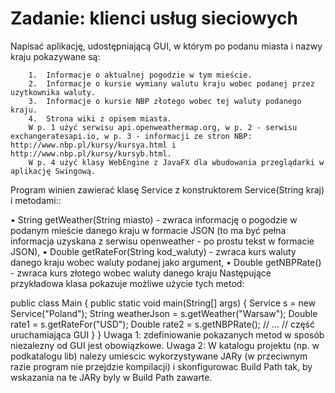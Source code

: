 # Zadanie: klienci usług sieciowych
Napisać aplikację, udostępniającą GUI, w którym po podanu miasta i nazwy kraju pokazywane są:

        1.	Informacje o aktualnej pogodzie w tym mieście.
        2.	Informacje o kursie wymiany walutu kraju wobec podanej przez uzytkownika waluty.
        3.	Informacje o kursie NBP złotego wobec tej waluty podanego kraju.
        4.	Strona wiki z opisem miasta.
        W p. 1 użyć serwisu api.openweathermap.org, w p. 2 - serwisu exchangeratesapi.io, w p. 3 - informacji ze stron NBP: http://www.nbp.pl/kursy/kursya.html i http://www.nbp.pl/kursy/kursyb.html.
        W p. 4 użyć klasy WebEngine z JavaFX dla wbudowania przeglądarki w aplikację Swingową.

Program winien zawierać klasę Service z konstruktorem Service(String kraj) i metodami::

•	String getWeather(String miasto) - zwraca informację o pogodzie w podanym mieście danego kraju w formacie JSON (to ma być pełna informacja uzyskana z serwisu openweather - po prostu tekst w formacie JSON),
•	Double getRateFor(String kod_waluty) - zwraca kurs waluty danego kraju wobec waluty podanej jako argument,
•	Double getNBPRate() - zwraca kurs złotego wobec waluty danego kraju
Następujące przykładowa klasa  pokazuje możliwe użycie tych metod:

public class Main {
  public static void main(String[] args) {
    Service s = new Service("Poland");
    String weatherJson = s.getWeather("Warsaw");
    Double rate1 = s.getRateFor("USD");
    Double rate2 = s.getNBPRate();
    // ...
    // część uruchamiająca GUI
  }
}
Uwaga 1: zdefiniowanie pokazanych metod w sposób niezalezny od GUI jest obowiązkowe.
Uwaga 2:  W katalogu projektu (np. w podkatalogu lib) nalezy umiescic wykorzystywane JARy (w przeciwnym razie program nie przejdzie kompilacji) i skonfigurowac Build Path tak, by wskazania na te JARy byly w Build Path zawarte.
